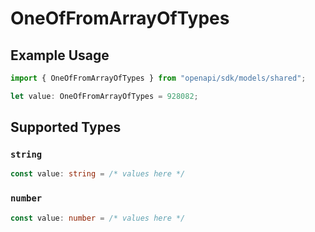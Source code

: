 # OneOfFromArrayOfTypes

## Example Usage

```typescript
import { OneOfFromArrayOfTypes } from "openapi/sdk/models/shared";

let value: OneOfFromArrayOfTypes = 928082;
```

## Supported Types

### `string`

```typescript
const value: string = /* values here */
```

### `number`

```typescript
const value: number = /* values here */
```

